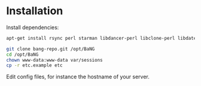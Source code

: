 Installation
============

Install dependencies:

```sh
apt-get install rsync perl starman libdancer-perl libclone-perl libdatetime-perl libdbi-perl libfile-find-rule-perl libforks-perl libjson-perl liblist-moreutils-perl liblocale-gettext-perl libmail-sendmail-perl libmodule-refresh-perl libtemplate-perl libyaml-tiny-perl libmime-lite-perl libnet-ldap-perl libtext-markdown-perl
```


```sh
git clone bang-repo.git /opt/BaNG
cd /opt/BaNG
chown www-data:www-data var/sessions
cp -r etc.example etc
```

Edit config files, for instance the hostname of your server.

